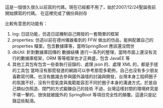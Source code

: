 這是一個很久很久以前寫的代碼，現在已經都不用了，始於2007/12/24聖誕夜前開始撰寫的代碼。
在這裡完成了備份與封存

比較有意思的功能有：
1. log: 日誌功能，仿造日誌機制自己開發的一套簡單的框架
2. properties: 仿造以前在德州儀器看到的 FFW 做出的仿品，能夠配置自己的 properties 檔案，包含數據庫等，當時SpringBoot 應該還沒問世
3. dbUtil: 針對數據庫回傳的 數據結構 進行一系列的整理，當時市面上還沒有流行的數據庫框架，ORM 等等框架也才正興盛，包含 JavaEE 等
4. 其他工具包有包含一些查執行目錄的、處理 json 的、處理 XML 的，都是手搓的工具包
當時沒有那麼發達的網路可以參考那麼多範例，自己也沒有多少朋友喜歡寫代碼，也沒有膽識去參與國外論壇的討論與開發，台灣本身工程師圈子的氛圍不好，沒有什麼氣度與風範能容忍不同於圈子本身的溝通方式。於是自己類似仿照造、閉門的方式鍛鍊自己的技術
不過，台灣這樣封閉的環境終究是不堪一擊的，很快就被國外的 SpringBoot 等項目完全性的顛覆。這邊只是記錄這些點滴。
